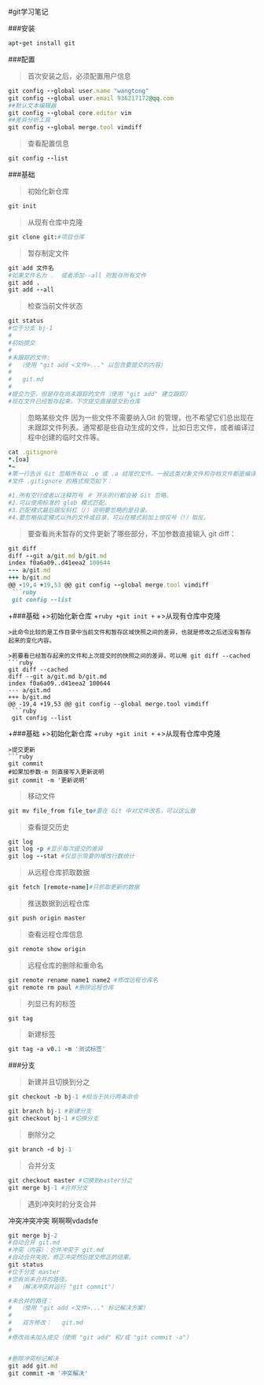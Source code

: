 #git学习笔记

###安装

```ruby
apt-get install git
```
###配置
>首次安装之后，必须配置用户信息
```ruby
git config --global user.name "wangtong"
git config --global user.email 936217172@qq.com
##默认文本编辑器
git config --global core.editor vim
##差异分析工具
git config --global merge.tool vimdiff
```
>查看配置信息
```ruby
git config --list
```
###基础
>初始化新仓库
```ruby
git init
```
>从现有仓库中克隆
```ruby 
git clone git:#项目仓库
```
>暂存制定文件
```ruby
git add 文件名
#如果文件名为 .  或者添加--all 则暂存所有文件
git add .
git add --all
```
>检查当前文件状态
```ruby 
git status
#位于分支 bj-1
#
#初始提交
#
#未跟踪的文件:
#  （使用 "git add <文件>..." 以包含要提交的内容）
#
#	git.md
#
#提交为空，但是存在尚未跟踪的文件（使用 "git add" 建立跟踪）
#现在文件已经暂存起来，下次提交直接提交到仓库
```
>忽略某些文件
>因为一些文件不需要纳入Git 的管理，也不希望它们总出现在未跟踪文件列表。通常都是些自动生成的文件，比如日志文件，或者编译过程中创建的临时文件等。
```ruby
cat .gitignore
*.[oa]
*~
#第一行告诉 Git 忽略所有以 .o 或 .a 结尾的文件。一般这类对象文件和存档文件都是编译过程中出现的，我们用不着跟踪它们的版本。第二行告诉 Git 忽略所有以波浪符（~）结尾的文件，许多文本编辑软件（比如 Emacs）都用这样的文件名保存副本。此外，你可能还需要忽略 log，tmp 或者 pid 目录，以及自动生成的文档等等。要养成一开始就设置好 .gitignore 文件的习惯，以免将来误提交这类无用的文件。
#文件 .gitignore 的格式规范如下：

#1.所有空行或者以注释符号 ＃ 开头的行都会被 Git 忽略。
#2.可以使用标准的 glob 模式匹配。
#3.匹配模式最后跟反斜杠（/）说明要忽略的是目录。
#4.要忽略指定模式以外的文件或目录，可以在模式前加上惊叹号（!）取反。
```
>要查看尚未暂存的文件更新了哪些部分，不加参数直接输入 git diff：
```ruby
git diff
diff --git a/git.md b/git.md
index f0a6a09..d41eea2 100644
--- a/git.md
+++ b/git.md
@@ -19,4 +19,53 @@ git config --global merge.tool vimdiff
 ```ruby
 git config --list
 ```
+###基础
+>初始化新仓库
+```ruby
+git init
+```
+>从现有仓库中克隆
```
>此命令比较的是工作目录中当前文件和暂存区域快照之间的差异，也就是修改之后还没有暂存起来的变化内容。

>若要看已经暂存起来的文件和上次提交时的快照之间的差异，可以用 git diff --cached
```ruby
git diff --cached
diff --git a/git.md b/git.md
index f0a6a09..d41eea2 100644
--- a/git.md
+++ b/git.md
@@ -19,4 +19,53 @@ git config --global merge.tool vimdiff
 ```ruby
 git config --list
 ```
+###基础
+>初始化新仓库
+```ruby
+git init
+```
+>从现有仓库中克隆
```
>提交更新
```ruby
git commit
#如果加参数-m 则直接写入更新说明 
git commit -m '更新说明'
```

>移动文件
```ruby
git mv file_from file_to#要在 Git 中对文件改名，可以这么做
```
>查看提交历史
```ruby
git log
git log -p #显示每次提交的差异
git log --stat #仅显示简要的增改行数统计
```
>从远程仓库抓取数据
```ruby
git fetch [remote-name]#只抓取更新的数据
```
>推送数据到远程仓库
```ruby
git push origin master
```
>查看远程仓库信息
```ruby
git remote show origin
```
>远程仓库的删除和重命名
```ruby
git remote rename name1 name2 #修改远程仓库名
git remote rm paul #删除远程仓库
```
>列显已有的标签
```ruby
git tag
```
>新建标签
```ruby
git tag -a v0.1 -m '测试标签'
```
###分支
>新建并且切换到分之
```ruby
git checkout -b bj-1 #相当于执行两条命令

git branch bj-1 #新建分支
git checkout bj-1 #切换分支
```
>删除分之
```ruby
git branch -d bj-1
```
>合并分支
```ruby
git checkout master #切换到master分之
git merge bj-1 #合并分支
```
>遇到冲突时的分支合并

冲突冲突冲突
啊啊啊vdadsfe


```ruby
git merge bj-2
#自动合并 git.md
#冲突（内容）：合并冲突于 git.md
#自动合并失败，修正冲突然后提交修正的结果。
git status
#位于分支 master
#您有尚未合并的路径。
#  （解决冲突并运行 "git commit"）

#未合并的路径：
#  （使用 "git add <文件>..." 标记解决方案）
#
#	双方修改：   git.md
#
#修改尚未加入提交（使用 "git add" 和/或 "git commit -a"）


#删除冲突标记解决
git add git.md 
git commit -m '冲突解决'

```

